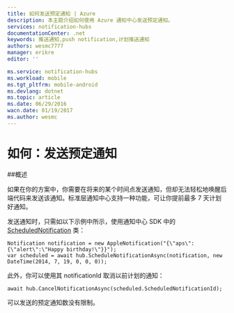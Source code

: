 ```yaml
---
title: 如何发送预定通知 | Azure
description: 本主题介绍如何使用 Azure 通知中心发送预定通知。
services: notification-hubs
documentationCenter: .net
keywords: 推送通知,push notification,计划推送通知
authors: wesmc7777
manager: erikre
editor: ''

ms.service: notification-hubs
ms.workload: mobile
ms.tgt_pltfrm: mobile-android
ms.devlang: dotnet
ms.topic: article
ms.date: 06/29/2016
wacn.date: 01/19/2017
ms.author: wesmc
---
```


# 如何：发送预定通知

##概述

如果在你的方案中，你需要在将来的某个时间点发送通知，但却无法轻松地唤醒后端代码来发送该通知。标准层通知中心支持一种功能，可让你提前最多 7 天计划好通知。

发送通知时，只需如以下示例中所示，使用通知中心 SDK 中的 [ScheduledNotification](https://msdn.microsoft.com/zh-cn/library/microsoft.azure.notificationhubs.schedulednotification.aspx) 类：

```
Notification notification = new AppleNotification("{\"aps\":{\"alert\":\"Happy birthday!\"}}");
var scheduled = await hub.ScheduleNotificationAsync(notification, new DateTime(2014, 7, 19, 0, 0, 0));
```

此外，你可以使用其 notificationId 取消以前计划的通知：

```
await hub.CancelNotificationAsync(scheduled.ScheduledNotificationId);
```

可以发送的预定通知数没有限制。

<!---HONumber=Mooncake_0808_2016-->